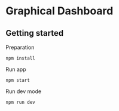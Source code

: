# Graphical Dashboard

## Getting started

Preparation
```
npm install
```

Run app
```
npm start
```

Run dev mode
```
npm run dev
```
